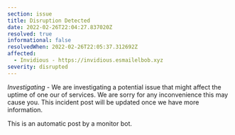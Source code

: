 ```yaml
---
section: issue
title: Disruption Detected
date: 2022-02-26T22:04:27.837020Z
resolved: true
informational: false
resolvedWhen: 2022-02-26T22:05:37.312692Z
affected:
  - Invidious - https://invidious.esmailelbob.xyz
severity: disrupted
---
```

*Investigating* - We are investigating a potential issue that might affect the uptime of one our of services. We are sorry for any inconvenience this may cause you. This incident post will be updated once we have more information.

This is an automatic post by a monitor bot.
        
